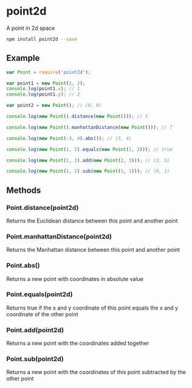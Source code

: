 # point2d

A point in 2d space

```sh
npm install point2d --save
```

## Example

```js
var Point = require('point2d');

var point1 = new Point(1, 2);
console.log(point1.x); // 1
console.log(point1.y); // 2

var point2 = new Point(); // (0, 0)

console.log(new Point().distance(new Point())); // 5

console.log(new Point().manhattanDistance(new Point())); // 7

console.log(new Point(-3, 4).abs()); // (3, 4)

console.log(new Point(1, 2).equals(new Point(1, 2))); // true

console.log(new Point(1, 2).add(new Point(2, 3))); // (3, 5)

console.log(new Point(1, 2).sub(new Point(1, 1))); // (0, 1)
```

## Methods

### Point.distance(point2d)
Returns the Euclidean distance between this point and another point

### Point.manhattanDistance(point2d)
Returns the Manhattan distance between this point and another point

### Point.abs()
Returns a new point with coordinates in absolute value

### Point.equals(point2d)
Returns true if the x and y coordinate of this point equals the x and y coordinate of the other point

### Point.add(point2d)
Returns a new point with the coordinates added together

### Point.sub(point2d)
Returns a new point with the coordinates of this point subtracted by the other point